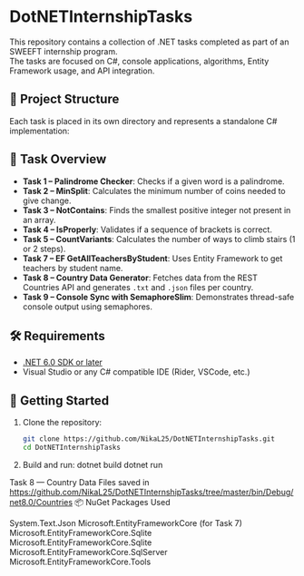 ﻿# DotNETInternshipTasks

This repository contains a collection of .NET tasks completed as part of an SWEEFT internship program.  
The tasks are focused on C#, console applications, algorithms, Entity Framework usage, and API integration.

## 📁 Project Structure

Each task is placed in its own directory and represents a standalone C# implementation:


## 🧠 Task Overview

- **Task 1 – Palindrome Checker**: Checks if a given word is a palindrome.
- **Task 2 – MinSplit**: Calculates the minimum number of coins needed to give change.
- **Task 3 – NotContains**: Finds the smallest positive integer not present in an array.
- **Task 4 – IsProperly**: Validates if a sequence of brackets is correct.
- **Task 5 – CountVariants**: Calculates the number of ways to climb stairs (1 or 2 steps).
- **Task 7 – EF GetAllTeachersByStudent**: Uses Entity Framework to get teachers by student name.
- **Task 8 – Country Data Generator**: Fetches data from the REST Countries API and generates `.txt` and `.json` files per country.
- **Task 9 – Console Sync with SemaphoreSlim**: Demonstrates thread-safe console output using semaphores.

## 🛠️ Requirements

- [.NET 6.0 SDK or later](https://dotnet.microsoft.com/)
- Visual Studio or any C# compatible IDE (Rider, VSCode, etc.)

## 🚀 Getting Started

1. Clone the repository:
   ```bash
   git clone https://github.com/NikaL25/DotNETInternshipTasks.git
   cd DotNETInternshipTasks
   ```
2. Build and run:
  dotnet build
  dotnet run

Task 8 — Country Data Files saved in https://github.com/NikaL25/DotNETInternshipTasks/tree/master/bin/Debug/net8.0/Countries
📦 NuGet Packages Used

System.Text.Json
Microsoft.EntityFrameworkCore (for Task 7)
Microsoft.EntityFrameworkCore.Sqlite
Microsoft.EntityFrameworkCore.Sqlite
Microsoft.EntityFrameworkCore.SqlServer
Microsoft.EntityFrameworkCore.Tools